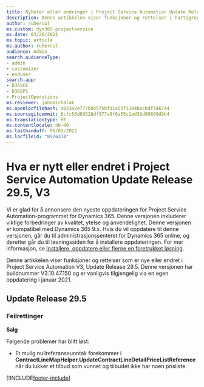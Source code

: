 ```yaml
---
title: Nyheter eller endringer i Project Service Automation Update Release 29.5, hurtigreparasjon, V3
description: Denne artikkelen viser funksjoner og rettelser i hurtigreparasjonen Project Service Automation Update Release 29.5 V3.
author: ruhercul
ms.custom: dyn365-projectservice
ms.date: 03/26/2021
ms.topic: article
ms.author: ruhercul
audience: Admin
search.audienceType:
- admin
- customizer
- enduser
search.app:
- D365CE
- D365PS
- ProjectOperations
ms.reviewer: johnmichalak
ms.openlocfilehash: a023a2e777b04575bf31a55f1104bacbdf346744
ms.sourcegitcommit: 6cfc50d89528df977a8f6a55c1ad39d99800d9b4
ms.translationtype: HT
ms.contentlocale: nb-NO
ms.lasthandoff: 06/03/2022
ms.locfileid: "8926374"
---
```

# <a name="whats-new-or-changed-in-project-service-automation-update-release-295-v3"></a>Hva er nytt eller endret i Project Service Automation Update Release 29.5, V3

Vi er glad for å annonsere den nyeste oppdateringen for Project Service Automation-programmet for Dynamics 365. Denne versjonen inkluderer viktige forbedringer av kvalitet, ytelse og anvendelighet. Denne versjonen er kompatibel med Dynamics 365 9.x. Hvis du vil oppdatere til denne versjonen, går du til administrasjonssenteret for Dynamics 365 online, og deretter går du til løsningssiden for å installere oppdateringen. For mer informasjon, se [Installere, oppdatere eller fjerne en foretrukket løsning](/power-platform/admin/install-remove-preferred-solution).

Denne artikkelen viser funksjoner og rettelser som er nye eller endret i Project Service Automation V3, Update Release 29.5. Denne versjonen har buildnummer V3.10.47.150 og er vanligvis tilgjengelig via en egen oppdatering i januar 2021.

## <a name="update-release-295"></a>Update Release 29.5

### <a name="bug-fixes"></a>Feilrettinger


**Salg**

Følgende problemer har blitt løst:

- Et mulig nullreferanseunntak forekommer i **ContractLineMapHelper.UpdateContractLineDetailPriceListReference** når du lukker et tilbud som vunnet og tilbudet ikke har noen prisliste.


[!INCLUDE[footer-include](../includes/footer-banner.md)]
